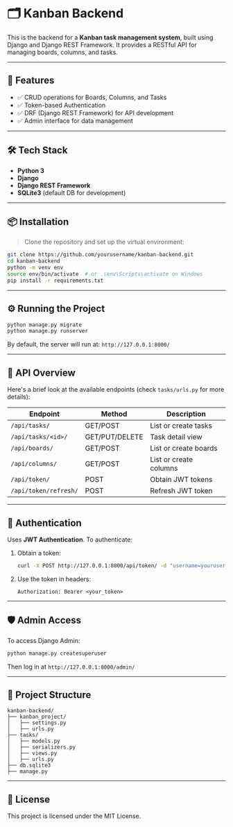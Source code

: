 # 🗂️ Kanban Backend

This is the backend for a **Kanban task management system**, built using Django and Django REST Framework. It provides a RESTful API for managing boards, columns, and tasks.

---

## 🚀 Features

- ✅ CRUD operations for Boards, Columns, and Tasks
- ✅ Token-based Authentication
- ✅ DRF (Django REST Framework) for API development
- ✅ Admin interface for data management

---

## 🛠️ Tech Stack

- **Python 3**
- **Django**
- **Django REST Framework**
- **SQLite3** (default DB for development)

---

## 📦 Installation

> Clone the repository and set up the virtual environment:

```bash
git clone https://github.com/yourusername/kanban-backend.git
cd kanban-backend
python -m venv env
source env/bin/activate  # or .\env\Scripts\activate on Windows
pip install -r requirements.txt
```

---

## ⚙️ Running the Project

```bash
python manage.py migrate
python manage.py runserver
```

By default, the server will run at: `http://127.0.0.1:8000/`

---

## 🧪 API Overview

Here's a brief look at the available endpoints (check `tasks/urls.py` for more details):

| Endpoint               | Method | Description                |
|------------------------|--------|----------------------------|
| `/api/tasks/`          | GET/POST | List or create tasks     |
| `/api/tasks/<id>/`     | GET/PUT/DELETE | Task detail view   |
| `/api/boards/`         | GET/POST | List or create boards    |
| `/api/columns/`        | GET/POST | List or create columns   |
| `/api/token/`          | POST   | Obtain JWT tokens         |
| `/api/token/refresh/`  | POST   | Refresh JWT token         |

---

## 🔐 Authentication

Uses **JWT Authentication**. To authenticate:

1. Obtain a token:
   ```bash
   curl -X POST http://127.0.0.1:8000/api/token/ -d "username=youruser&password=yourpass"
   ```

2. Use the token in headers:
   ```
   Authorization: Bearer <your_token>
   ```

---

## 🛡️ Admin Access

To access Django Admin:
```bash
python manage.py createsuperuser
```
Then log in at `http://127.0.0.1:8000/admin/`

---

## 📁 Project Structure

```
kanban-backend/
├── kanban_project/
│   ├── settings.py
│   ├── urls.py
├── tasks/
│   ├── models.py
│   ├── serializers.py
│   ├── views.py
│   ├── urls.py
├── db.sqlite3
├── manage.py
```

---

## 🧾 License

This project is licensed under the MIT License.
